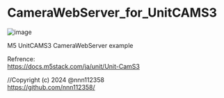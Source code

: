 # CameraWebServer_for_UnitCAMS3


![image](https://github.com/nnn112358/CameraWebServer_for_UnitCAMS3/assets/27625496/8cca9733-d373-42aa-92d6-94f2963c302b)

M5 UnitCAMS3 CameraWebServer example<br>

Refrence:<br>
https://docs.m5stack.com/ja/unit/Unit-CamS3<br>



//Copyright (c) 2024 @nnn112358<br>
<https://github.com/nnn112358/>


